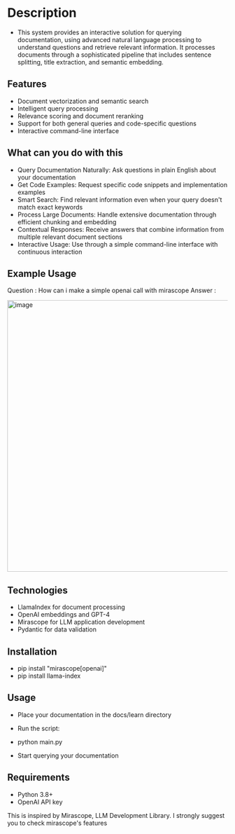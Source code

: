 # Description
- This system provides an interactive solution for querying documentation, using advanced natural language processing to understand questions and retrieve relevant information. It processes documents through a sophisticated pipeline that includes sentence splitting, title extraction, and semantic embedding.

## Features

- Document vectorization and semantic search
- Intelligent query processing
- Relevance scoring and document reranking
- Support for both general queries and code-specific questions
- Interactive command-line interface
  
## What can you do with this 

- Query Documentation Naturally: Ask questions in plain English about your documentation
- Get Code Examples: Request specific code snippets and implementation examples
- Smart Search: Find relevant information even when your query doesn't match exact keywords
- Process Large Documents: Handle extensive documentation through efficient chunking and embedding
- Contextual Responses: Receive answers that combine information from multiple relevant document sections
- Interactive Usage: Use through a simple command-line interface with continuous interaction

## Example Usage

Question : How can i make a simple openai call with mirascope
Answer :

<img width="620" alt="image" src="https://github.com/user-attachments/assets/5adadd26-147f-4cf8-a403-f74fe6abf886">

## Technologies

- LlamaIndex for document processing
- OpenAI embeddings and GPT-4
- Mirascope for LLM application development
- Pydantic for data validation

## Installation
- pip install "mirascope[openai]"
- pip install llama-index
  
## Usage

- Place your documentation in the docs/learn directory
- Run the script:

- python main.py

- Start querying your documentation

## Requirements

- Python 3.8+
- OpenAI API key

This is inspired by Mirascope, LLM Development Library. I strongly suggest you to check mirascope's features
